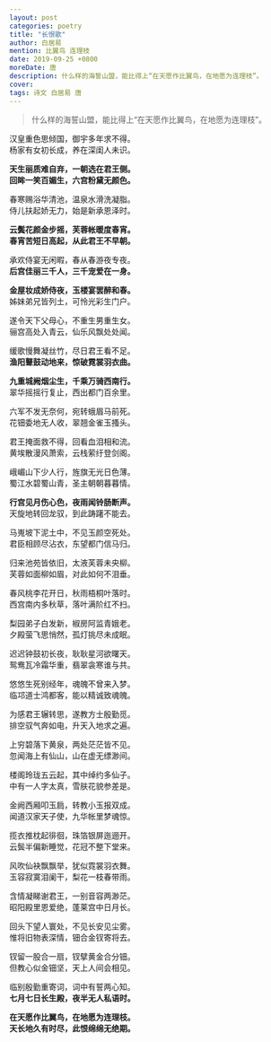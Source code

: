 ```yaml
---
layout: post
categories: poetry
title: "长恨歌"
author: 白居易
mention: 比翼鸟 连理枝
date: 2019-09-25 +0800
moreDate: 唐
description: 什么样的海誓山盟，能比得上“在天愿作比翼鸟，在地愿为连理枝”。
cover: 
tags: 诗文 白居易 唐
---
```


> 什么样的海誓山盟，能比得上“在天愿作比翼鸟，在地愿为连理枝”。

汉皇重色思倾国，御宇多年求不得。  
杨家有女初长成，养在深闺人未识。

**天生丽质难自弃，一朝选在君王侧。**  
**回眸一笑百媚生，六宫粉黛无颜色。**

春寒赐浴华清池，温泉水滑洗凝脂。  
侍儿扶起娇无力，始是新承恩泽时。

**云鬓花颜金步摇，芙蓉帐暖度春宵。**  
**春宵苦短日高起，从此君王不早朝。** 

承欢侍宴无闲暇，春从春游夜专夜。  
**后宫佳丽三千人，三千宠爱在一身。** 

**金屋妆成娇侍夜，玉楼宴罢醉和春。**  
姊妹弟兄皆列土，可怜光彩生门户。

遂令天下父母心，不重生男重生女。  
骊宫高处入青云，仙乐风飘处处闻。 

缓歌慢舞凝丝竹，尽日君王看不足。  
**渔阳鼙鼓动地来，惊破霓裳羽衣曲。** 

**九重城阙烟尘生，千乘万骑西南行。**  
翠华摇摇行复止，西出都门百余里。

六军不发无奈何，宛转蛾眉马前死。  
花钿委地无人收，翠翘金雀玉搔头。

君王掩面救不得，回看血泪相和流。  
黄埃散漫风萧索，云栈萦纡登剑阁。 

峨嵋山下少人行，旌旗无光日色薄。  
蜀江水碧蜀山青，圣主朝朝暮暮情。 

**行宫见月伤心色，夜雨闻铃肠断声。**  
天旋地转回龙驭，到此踌躇不能去。

马嵬坡下泥土中，不见玉颜空死处。  
君臣相顾尽沾衣，东望都门信马归。 

归来池苑皆依旧，太液芙蓉未央柳。  
芙蓉如面柳如眉，对此如何不泪垂。 

春风桃李花开日，秋雨梧桐叶落时。  
西宫南内多秋草，落叶满阶红不扫。

梨园弟子白发新，椒房阿监青娥老。  
夕殿萤飞思悄然，孤灯挑尽未成眠。

迟迟钟鼓初长夜，耿耿星河欲曙天。  
鸳鸯瓦冷霜华重，翡翠衾寒谁与共。

悠悠生死别经年，魂魄不曾来入梦。  
临邛道士鸿都客，能以精诚致魂魄。

为感君王辗转思，遂教方士殷勤觅。  
排空驭气奔如电，升天入地求之遍。

上穷碧落下黄泉，两处茫茫皆不见。  
忽闻海上有仙山，山在虚无缥渺间。

楼阁玲珑五云起，其中绰约多仙子。  
中有一人字太真，雪肤花貌参差是。

金阙西厢叩玉扃，转教小玉报双成。  
闻道汉家天子使，九华帐里梦魂惊。

揽衣推枕起徘徊，珠箔银屏迤逦开。  
云鬓半偏新睡觉，花冠不整下堂来。

风吹仙袂飘飘举，犹似霓裳羽衣舞。  
玉容寂寞泪阑干，梨花一枝春带雨。

含情凝睇谢君王，一别音容两渺茫。  
昭阳殿里恩爱绝，蓬莱宫中日月长。

回头下望人寰处，不见长安见尘雾。  
惟将旧物表深情，钿合金钗寄将去。

钗留一股合一扇，钗擘黄金合分钿。  
但教心似金钿坚，天上人间会相见。

临别殷勤重寄词，词中有誓两心知。  
**七月七日长生殿，夜半无人私语时。**

**在天愿作比翼鸟，在地愿为连理枝。**  
**天长地久有时尽，此恨绵绵无绝期。**